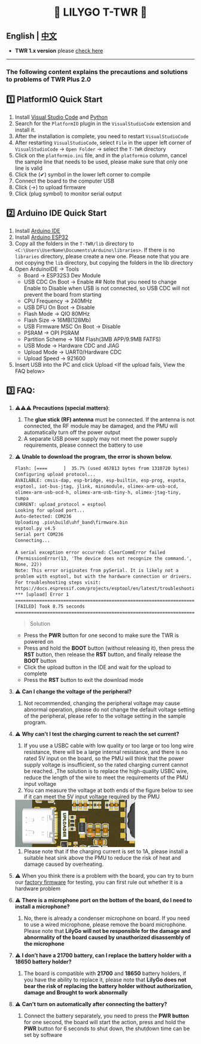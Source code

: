 <h1 align = "center">🌟 LILYGO T-TWR 🌟</h1>

## **English | [中文](README_CN.MD)**

- **TWR 1.x version** please [check here](https://t-twr.readthedocs.io/en/latest/)

------------


###  The following content explains the precautions and solutions to problems of **TWR Plus 2.0**

## 1️⃣ PlatformIO Quick Start

1. Install [Visual Studio Code](https://code.visualstudio.com/) and [Python](https://www.python.org/)
2. Search for the `PlatformIO` plugin in the `VisualStudioCode` extension and install it.
3. After the installation is complete, you need to restart `VisualStudioCode`
4. After restarting `VisualStudioCode`, select `File` in the upper left corner of `VisualStudioCode` -> `Open Folder` -> select the `T-TWR` directory
5. Click on the `platformio.ini` file, and in the `platformio` column, cancel the sample line that needs to be used, please make sure that only one line is valid
6. Click the (✔) symbol in the lower left corner to compile
7. Connect the board to the computer USB
8. Click (→) to upload firmware
9. Click (plug symbol) to monitor serial output


## 2️⃣ Arduino IDE Quick Start

1. Install [Arduino IDE](https://www.arduino.cc/en/software)
2. Install [Arduino ESP32](https://docs.espressif.com/projects/arduino-esp32/en/latest/) 
3. Copy all the folders in the `T-TWR/lib` directory to `<C:\Users\UserName\Documents\Arduino\libraries>`. If there is no `libraries` directory, please create a new one. Please note that you are not copying the `lib` directory, but copying the folders in the lib directory
4. Open ArduinoIDE -> Tools
   - Board -> ESP32S3 Dev Module
   - USB CDC On Boot -> Enable  ## Note that you need to change Enable to Disable when USB is not connected, so USB CDC will not prevent the board from starting
   - CPU Frequency -> 240MHz
   - USB DFU On Boot -> Disable
   - Flash Mode -> QIO 80MHz
   - Flash Size -> 16MB(128Mb)
   - USB Firmware MSC On Boot -> Disable
   - PSRAM -> OPI PSRAM
   - Partition Scheme -> 16M Flash(3MB APP/9.9MB FATFS)
   - USB Mode -> Hardware CDC and JIAG
   - Upload Mode -> UART0/Hardware CDC
   - Upload Speed -> 921600
5. Insert USB into the PC and click Upload <If the upload fails, View the FAQ below>


## 3️⃣ FAQ:

1. ⚠⚠⚠ **Precautions (special matters)**:
    1. The **glue stick (RF) antenna** must be connected. If the antenna is not connected, the RF module may be damaged, and the PMU will automatically turn off the power output
    2. A separate USB power supply may not meet the power supply requirements, please connect the battery to use
 
 2. ⚠ **Unable to download the program, the error is shown below.**
   
    ```shell
    Flash: [====      ]  35.7% (used 467813 bytes from 1310720 bytes)
    Configuring upload protocol...
    AVAILABLE: cmsis-dap, esp-bridge, esp-builtin, esp-prog, espota, esptool, iot-bus-jtag, jlink, minimodule, olimex-arm-usb-ocd, olimex-arm-usb-ocd-h, olimex-arm-usb-tiny-h, olimex-jtag-tiny, tumpa
    CURRENT: upload_protocol = esptool
    Looking for upload port...
    Auto-detected: COM236
    Uploading .pio\build\uhf_band\firmware.bin
    esptool.py v4.5
    Serial port COM236
    Connecting...

    A serial exception error occurred: ClearCommError failed (PermissionError(13, 'The device does not recognize the command.', None, 22))
    Note: This error originates from pySerial. It is likely not a problem with esptool, but with the hardware connection or drivers.
    For troubleshooting steps visit: https://docs.espressif.com/projects/esptool/en/latest/troubleshooting.html
    *** [upload] Error 1
    ================================================================================================================ [FAILED] Took 8.75 seconds ================================================================================================================

    ```
    > Solution
      - Press the **PWR** button for one second to make sure the TWR is powered on
      - Press and hold the **BOOT** button (without releasing it), then press the **RST** button, then release the **RST** button, and finally release the **BOOT** button
      - Click the upload button in the IDE and wait for the upload to complete
      - Press the **RST** button to exit the download mode
      
2. ⚠ **Can I change the voltage of the peripheral?**
   
     1. Not recommended, changing the peripheral voltage may cause abnormal operation, please do not change the default voltage setting of the peripheral, please refer to the voltage setting in the sample program.

3. ⚠ **Why can't I test the charging current to reach the set current?**
          
    1. If you use a USBC cable with low quality or too large or too long wire resistance, there will be a large internal resistance, and there is no rated 5V input on the board, so the PMU will think that the power supply voltage is insufficient, so the rated charging current cannot be reached. ,The solution is to replace the high-quality USBC wire, reduce the length of the wire to meet the requirements of the PMU input voltage
    2. You can measure the voltage at both ends of the figure below to see if it can meet the 5V input voltage required by the PMU
      <img width="320"  src=docs/_static/input-voltage.jpg>
       
   1. Please note that if the charging current is set to 1A, please install a suitable heat sink above the PMU to reduce the risk of heat and damage caused by overheating.

4.  ⚠  When you think there is a problem with the board, you can try to burn our [factory firmware](./firmware/twr-plus%202.0/README.MD) for testing, you can first rule out whether it is a hardware problem


5. ⚠ **There is a microphone port on the bottom of the board, do I need to install a microphone?**
      1. No, there is already a condenser microphone on board. If you need to use a wired microphone, please remove the board microphone. Please note that **LilyGo will not be responsible for the damage and abnormality of the board caused by unauthorized disassembly of the microphone**

 6. ⚠ **I don’t have a **21700 battery**, can I replace the battery holder with a **18650** battery holder?**
      1. The board is compatible with **21700** and **18650** battery holders, if you have the ability to replace it, please note that **LilyGo does not bear the risk of replacing the battery holder without authorization, damage and Brought to work abnormally**

 7. ⚠ **Can't turn on automatically after connecting the battery?**
      1. Connect the battery separately, you need to press the **PWR button** for one second, the board will start the action, press and hold the **PWR** button for 6 seconds to shut down, the shutdown time can be set by software















